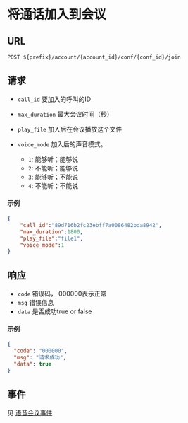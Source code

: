 # 将通话加入到会议

## URL

```
POST ${prefix}/account/{account_id}/conf/{conf_id}/join
```

## 请求

- `call_id` 要加入的呼叫的ID
- `max_duration` 最大会议时间（秒）
- `play_file` 加入后在会议播放这个文件
- `voice_mode` 加入后的声音模式。

  - `1`: 能够听；能够说
  - `2`: 不能听；能够说
  - `3`: 能够听；不能说
  - `4`: 不能听；不能说
  
#### 示例
```json
{
	"call_id":"89d716b2fc23ebff7a0086482bda8942",
	"max_duration":1800,
	"play_file":"file1",
	"voice_mode":1
}
```

## 响应
- `code` 错误码， 000000表示正常
- `msg` 错误信息
- `data` 是否成功true or false

#### 示例
```json
{
  "code": "000000",
  "msg": "请求成功",
  "data": true
}
```

## 事件

见 [语音会议事件](../env/conf/index.md)

